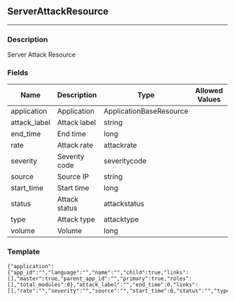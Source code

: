 ## ServerAttackResource
---
### Description
Server Attack Resource
### Fields
| Name | Description | Type | Allowed Values | Required |
| ---- | ----------- | ---- | -------------- | -------- |
| application | Application | ApplicationBaseResource |  | false |
| attack_label | Attack label | string |  | false |
| end_time | End time | long |  | false |
| rate | Attack rate | attackrate |  | false |
| severity | Severity code | severitycode |  | false |
| source | Source IP | string |  | false |
| start_time | Start time | long |  | false |
| status | Attack status | attackstatus |  | false |
| type | Attack type | attacktype |  | false |
| volume | Volume | long |  | false |
### Template
```
{"application":{"app_id":"","language":"","name":"","child":true,"links":[],"master":true,"parent_app_id":"","primary":true,"roles":[],"total_modules":0},"attack_label":"","end_time":0,"links":[],"rate":"","severity":"","source":"","start_time":0,"status":"","type":"","volume":0}
```

